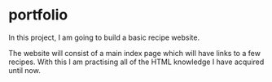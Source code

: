 # portfolio

In this project, I am going to build a basic recipe website.

The website will consist of a main index page which will have links to a few recipes.
With this I am practising all of the HTML knowledge I have acquired until now.
